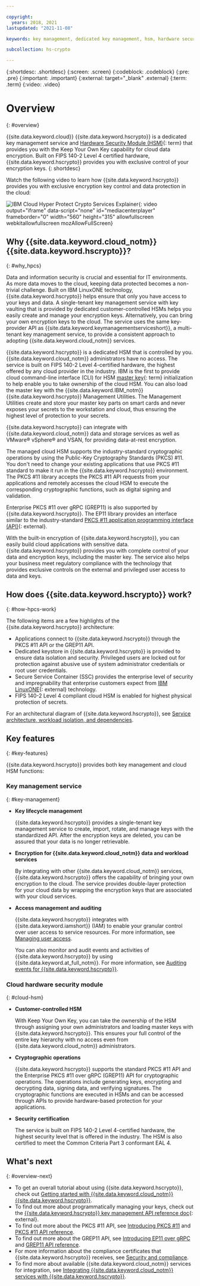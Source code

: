 ```yaml
---

copyright:
  years: 2018, 2021
lastupdated: "2021-11-08"

keywords: key management, dedicated key management, hsm, hardware security module, cloud hsm, dedicated hsm, keep your own key, kyok, cryptographic operation, key storage, encryption key, cloud encryption, encryption at rest, secure service container, ssc

subcollection: hs-crypto

---
```



{:shortdesc: .shortdesc}
{:screen: .screen}
{:codeblock: .codeblock}
{:pre: .pre}
{:important: .important}
{:external: target="_blank" .external}
{:term: .term}
{:video: .video}

# Overview
{: #overview}

{{site.data.keyword.cloud}} {{site.data.keyword.hscrypto}} is a dedicated key management service and [Hardware Security Module (HSM)](#x6704988){: term} that provides you with the Keep Your Own Key capability for cloud data encryption. Built on FIPS 140-2 Level 4 certified hardware, {{site.data.keyword.hscrypto}} provides you with exclusive control of your encryption keys.
{: shortdesc}

Watch the following video to learn how {{site.data.keyword.hscrypto}} provides you with exclusive encryption key control and data protection in the cloud:

![IBM Cloud Hyper Protect Crypto Services Explainer](https://www.kaltura.com/p/1773841/sp/177384100/embedIframeJs/uiconf_id/27941801/partner_id/1773841?iframeembed=true&entry_id=1_zxwh6ixm){: video output="iframe" data-script="none" id="mediacenterplayer" frameborder="0" width="560" height="315" allowfullscreen webkitallowfullscreen mozAllowFullScreen}

## Why {{site.data.keyword.cloud_notm}} {{site.data.keyword.hscrypto}}?
{: #why_hpcs}

Data and information security is crucial and essential for IT environments. As more data moves to the cloud, keeping data protected becomes a non-trivial challenge. Built on IBM LinuxONE technology, {{site.data.keyword.hscrypto}} helps ensure that only you have access to your keys and data. A single-tenant key management service with key vaulting that is provided by dedicated customer-controlled HSMs helps you easily create and manage your encryption keys. Alternatively, you can bring your own encryption keys to the cloud. The service uses the same key-provider API as {{site.data.keyword.keymanagementserviceshort}}, a multi-tenant key management service, to provide a consistent approach to adopting {{site.data.keyword.cloud_notm}} services.

{{site.data.keyword.hscrypto}} is a dedicated HSM that is controlled by you. {{site.data.keyword.cloud_notm}} administrators have no access. The service is built on FIPS 140-2 Level 4-certified hardware, the highest offered by any cloud provider in the industry. IBM is the first to provide cloud command-line interface (CLI) for HSM [master key](#x2908413){: term} initialization to help enable you to take ownership of the cloud HSM. You can also load the master key with the {{site.data.keyword.IBM_notm}} {{site.data.keyword.hscrypto}} Management Utilities. The Management Utilities create and store your master key parts on smart cards and never exposes your secrets to the workstation and cloud, thus ensuring the highest level of protection to your secrets.

{{site.data.keyword.hscrypto}} can integrate with {{site.data.keyword.cloud_notm}} data and storage services as well as VMware&reg; vSphere&reg; and VSAN, for providing data-at-rest encryption.

The managed cloud HSM supports the industry-standard cryptographic operations by using the Public-Key Cryptography Standards (PKCS) #11. You don't need to change your existing applications that use PKCS #11 standard to make it run in the {{site.data.keyword.hscrypto}} environment. The PKCS #11 library accepts the PKCS #11 API requests from your applications and remotely accesses the cloud HSM to execute the corresponding cryptographic functions, such as digital signing and validation.

Enterprise PKCS #11 over gRPC (GREP11) is also supported by {{site.data.keyword.hscrypto}}. The EP11 library provides an interface similar to the industry-standard [PKCS #11 application programming interface (API)](http://docs.oasis-open.org/pkcs11/pkcs11-base/v2.40/os/pkcs11-base-v2.40-os.html){: external}.

With the built-in encryption of {{site.data.keyword.hscrypto}}, you can easily build cloud applications with sensitive data. {{site.data.keyword.hscrypto}} provides you with complete control of your data and encryption keys, including the master key. The service also helps your business meet regulatory compliance with the technology that provides exclusive controls on the external and privileged user access to data and keys.





## How does {{site.data.keyword.hscrypto}} work?
{: #how-hpcs-work}

The following items are a few highlights of the {{site.data.keyword.hscrypto}} architecture:
- Applications connect to {{site.data.keyword.hscrypto}} through the PKCS #11 API or the GREP11 API.
- Dedicated keystore in {{site.data.keyword.hscrypto}} is provided to ensure data isolation and security. Privileged users are locked out for protection against abusive use of system administrator credentials or root user credentials.
- Secure Service Container (SSC) provides the enterprise level of security and impregnability that enterprise customers expect from [IBM LinuxONE](https://www.ibm.com/it-infrastructure/linuxone){: external} technology.
- FIPS 140-2 Level 4 compliant cloud HSM is enabled for highest physical protection of secrets.

For an architectural diagram of {{site.data.keyword.hscrypto}}, see [Service architecture, workload isolation, and dependencies](/docs/hs-crypto?topic=hs-crypto-architecture-workload-isolation).

## Key features
{: #key-features}

{{site.data.keyword.hscrypto}} provides both key management and cloud HSM functions:

### Key management service
{: #key-management}

* **Key lifecycle management**

    {{site.data.keyword.hscrypto}} provides a single-tenant key management service to create, import, rotate, and manage keys with the standardized API. After the encryption keys are deleted, you can be assured that your data is no longer retrievable.

* **Encryption for {{site.data.keyword.cloud_notm}} data and workload services**

    By integrating with other {{site.data.keyword.cloud_notm}} services, {{site.data.keyword.hscrypto}} offers the capability of bringing your own encryption to the cloud. The service provides double-layer protection for your cloud data by wrapping the encryption keys that are associated with your cloud services.

* **Access management and auditing**

    {{site.data.keyword.hscrypto}} integrates with {{site.data.keyword.iamshort}} (IAM) to enable your granular control over user access to service resources. For more information, see [Managing user access](/docs/hs-crypto?topic=hs-crypto-manage-access).

    You can also monitor and audit events and activities of {{site.data.keyword.hscrypto}} by using {{site.data.keyword.at_full_notm}}. For more information, see [Auditing events for {{site.data.keyword.hscrypto}}](/docs/hs-crypto?topic=hs-crypto-at-events).

### Cloud hardware security module
{: #cloud-hsm}

* **Customer-controlled HSM**

    With Keep Your Own Key, you can take the ownership of the HSM through assigning your own administrators and loading master keys with {{site.data.keyword.hscrypto}}. This ensures your full control of the entire key hierarchy with no access even from {{site.data.keyword.cloud_notm}} administrators.

* **Cryptographic operations**

    {{site.data.keyword.hscrypto}} supports the standard PKCS #11 API and the Enterprise PKCS #11 over gRPC (GREP11) API for cryptographic operations. The operations include generating keys, encrypting and decrypting data, signing data, and verifying signatures. The cryptographic functions are executed in HSMs and can be accessed through APIs to provide hardware-based protection for your applications.

* **Security certification**

    The service is built on FIPS 140-2 Level 4-certified hardware, the highest security level that is offered in the industry. The HSM is also certified to meet the Common Criteria Part 3 conformant EAL 4.



## What's next
{: #overview-next}

- To get an overall tutorial about using {{site.data.keyword.hscrypto}}, check out [Getting started with {{site.data.keyword.cloud_notm}} {{site.data.keyword.hscrypto}}](/docs/hs-crypto?topic=hs-crypto-get-started).
- To find out more about programmatically managing your keys, check out the [{{site.data.keyword.hscrypto}} key management API reference doc](/apidocs/hs-crypto){: external}.
- To find out more about the PKCS #11 API, see [Introducing PKCS #11](/docs/hs-crypto?topic=hs-crypto-pkcs11-intro) and [PKCS #11 API reference](/docs/hs-crypto?topic=hs-crypto-pkcs11-api-ref).
- To find out more about the GREP11 API, see [Introducing EP11 over gRPC](/docs/hs-crypto?topic=hs-crypto-grep11_intro) and [GREP11 API reference](/docs/hs-crypto?topic=hs-crypto-grep11-api-ref).
- For more information about the compliance certificates that {{site.data.keyword.hscrypto}} receives, see [Security and compliance](/docs/hs-crypto?topic=hs-crypto-security-and-compliance).
- To find more about available {{site.data.keyword.cloud_notm}} services for integration, see [Integrating {{site.data.keyword.cloud_notm}} services with {{site.data.keyword.hscrypto}}](/docs/hs-crypto?topic=hs-crypto-integrate-services).
